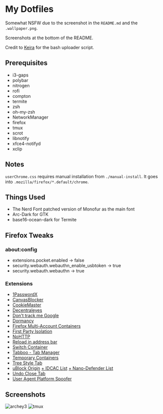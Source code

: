 # My Dotfiles
Somewhat NSFW due to the screenshot in the `README.md` and the `.wallpaper.png`.

Screenshots at the bottom of the README.

Credit to [Keira](https://github.com/unendingPattern) for the bash uploader script.
## Prerequisites
* i3-gaps
* polybar
* nitrogen
* rofi
* compton
* termite
* zsh
* oh-my-zsh
* NetworkManager
* firefox
* tmux
* scrot
* libnotify
* xfce4-notifyd
* xclip
## Notes
`userChrome.css` requires manual installation from `./manual-install`. It goes into `.mozilla/firefox/*.default/chrome`.
## Things Used
* The Nerd Font patched version of Monofur as the main font
* Arc-Dark for GTK
* base16-ocean-dark for Termite
## Firefox Tweaks
### about:config
* extensions.pocket.enabled → false
* security.webauth.webauthn_enable_usbtoken → true
* security.webauth.webauthn → true
### Extensions
* [1PasswordX](https://addons.mozilla.org/en-US/firefox/addon/1password-x-password-manager/)
* [CanvasBlocker](https://addons.mozilla.org/en-US/firefox/addon/canvasblocker/)
* [CookieMaster](https://addons.mozilla.org/en-US/firefox/addon/cookiemaster/)
* [Decentraleyes](https://addons.mozilla.org/en-US/firefox/addon/decentraleyes/)
* [Don't track me Google](https://addons.mozilla.org/en-US/firefox/addon/dont-track-me-google1/)
* [Dormancy](https://addons.mozilla.org/en-US/firefox/addon/dormancy/)
* [Firefox Multi-Account Containers](https://addons.mozilla.org/en-US/firefox/addon/multi-account-containers/)
* [First Party Isolation](https://addons.mozilla.org/en-US/firefox/addon/first-party-isolation/)
* [NoHTTP](https://addons.mozilla.org/en-US/firefox/addon/nohttp/)
* [Reload in address bar](https://addons.mozilla.org/en-US/firefox/addon/reload-in-address-bar/)
* [Switch Container](https://addons.mozilla.org/en-US/firefox/addon/switch-container/)
* [Tabboo - Tab Manager](https://addons.mozilla.org/en-US/firefox/addon/tabboo-session-manager/)
* [Temporary Containers](https://addons.mozilla.org/en-US/firefox/addon/temporary-containers/)
* [Tree Style Tab](https://addons.mozilla.org/en-US/firefox/addon/tree-style-tab/)
* [uBlock Origin](https://addons.mozilla.org/en-US/firefox/addon/ublock-origin/) [+ IDCAC List](https://www.i-dont-care-about-cookies.eu/) [+ Nano-Defender List](https://jspenguin2017.github.io/uBlockProtector/#extra-installation-steps-for-ublock-origin)
* [Undo Close Tab](https://addons.mozilla.org/en-US/firefox/addon/undoclosetabbutton/)
* [User Agent Platform Spoofer](https://addons.mozilla.org/en-US/firefox/addon/user-agent-platform-spoofer/)
## Screenshots
![archey3](https://katsli.me/i/1546292124_1635_31.12.2018_1366x768.png)
![tmux](https://katsli.me/i/1546295284_1728_31.12.2018_1362x713.png)
